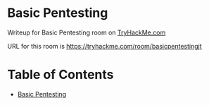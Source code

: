 # Basic Pentesting

Writeup for Basic Pentesting room on [TryHackMe.com](https://tryhackme.com)

URL for this room is https://tryhackme.com/room/basicpentestingjt

Table of Contents
=================
* [Basic Pentesting](#Basic-Pentesting)


